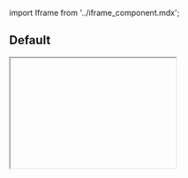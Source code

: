 import Iframe from '../iframe_component.mdx';

## Default

<Iframe id='components-forms-text-area--default'height="200" > </Iframe>
